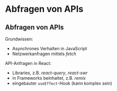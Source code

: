 # Abfragen von APIs

## Abfragen von APIs

Grundwissen:

- Asynchrones Verhalten in JavaScript
- Netzwerkanfragen mittels _fetch_

API-Anfragen in React:

- Libraries, z.B. _react-query_, _react-swr_
- in Frameworks beinhaltet, z.B. _remix_
- eingebauter `useEffect`-Hook (kann komplex sein)
